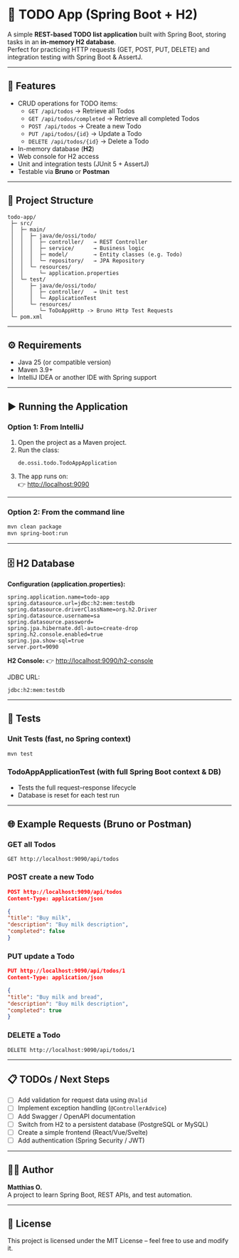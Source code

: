 # 📝 TODO App (Spring Boot + H2)

A simple **REST-based TODO list application** built with Spring Boot, storing tasks in an **in-memory H2 database**.  
Perfect for practicing HTTP requests (GET, POST, PUT, DELETE) and integration testing with Spring Boot & AssertJ.

---

## 🚀 Features

- CRUD operations for TODO items:
    - `GET /api/todos` → Retrieve all Todos
    - `GET /api/todos/completed` → Retrieve all completed Todos
    - `POST /api/todos` → Create a new Todo
    - `PUT /api/todos/{id}` → Update a Todo
    - `DELETE /api/todos/{id}` → Delete a Todo
- In-memory database (**H2**)
- Web console for H2 access
- Unit and integration tests (JUnit 5 + AssertJ)
- Testable via **Bruno** or **Postman**

---

## 🧱 Project Structure

```
todo-app/
 ├─ src/
 │  ├─ main/
 │  │  ├─ java/de/ossi/todo/
 │  │  │  ├─ controller/   → REST Controller
 │  │  │  ├─ service/      → Business logic
 │  │  │  ├─ model/        → Entity classes (e.g. Todo)
 │  │  │  └─ repository/   → JPA Repository
 │  │  └─ resources/
 │  │     └─ application.properties
 │  └─ test/
 │     ├─ java/de/ossi/todo/
 │     │  ├─ controller/   → Unit test
 │     │  └─ ApplicationTest
 │     └─ resources/
 │        └─ ToDoAppHttp -> Bruno Http Test Requests
 └─ pom.xml
```

---

## ⚙️ Requirements

- Java 25 (or compatible version)
- Maven 3.9+
- IntelliJ IDEA or another IDE with Spring support

---

## ▶️ Running the Application

### **Option 1: From IntelliJ**

1. Open the project as a Maven project.
2. Run the class:
   ```
   de.ossi.todo.TodoAppApplication
   ```
3. The app runs on:  
   👉 [http://localhost:9090](http://localhost:9090)

---

### **Option 2: From the command line**

```bash
mvn clean package
mvn spring-boot:run
```

---

## 🗄️ H2 Database

**Configuration (application.properties):**

```properties
spring.application.name=todo-app
spring.datasource.url=jdbc:h2:mem:testdb
spring.datasource.driverClassName=org.h2.Driver
spring.datasource.username=sa
spring.datasource.password=
spring.jpa.hibernate.ddl-auto=create-drop
spring.h2.console.enabled=true
spring.jpa.show-sql=true
server.port=9090
```

**H2 Console:**
👉 [http://localhost:9090/h2-console](http://localhost:9090/h2-console)

JDBC URL:

```
jdbc:h2:mem:testdb
```

---

## 🧪 Tests

### Unit Tests (fast, no Spring context)

```bash
mvn test
```

### TodoAppApplicationTest (with full Spring Boot context & DB)

- Tests the full request–response lifecycle
- Database is reset for each test run

---

## 🌐 Example Requests (Bruno or Postman)

### GET all Todos

```
GET http://localhost:9090/api/todos
```

### POST create a new Todo

```json
POST http://localhost:9090/api/todos
Content-Type: application/json

{
"title": "Buy milk",
"description": "Buy milk description",
"completed": false
}
```

### PUT update a Todo

```json
PUT http://localhost:9090/api/todos/1
Content-Type: application/json

{
"title": "Buy milk and bread",
"description": "Buy milk description",
"completed": true
}
```

### DELETE a Todo

```
DELETE http://localhost:9090/api/todos/1
```

---

## 📋 TODOs / Next Steps

- [ ] Add validation for request data using `@Valid`
- [ ] Implement exception handling (`@ControllerAdvice`)
- [ ] Add Swagger / OpenAPI documentation
- [ ] Switch from H2 to a persistent database (PostgreSQL or MySQL)
- [ ] Create a simple frontend (React/Vue/Svelte)
- [ ] Add authentication (Spring Security / JWT)

---

## 👨‍💻 Author

**Matthias O.**  
A project to learn Spring Boot, REST APIs, and test automation.

---

## 🧾 License

This project is licensed under the MIT License – feel free to use and modify it.
